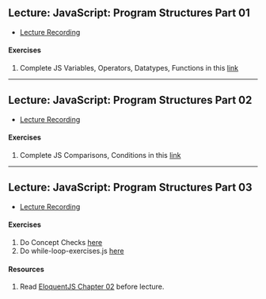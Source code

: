 ## Lecture: JavaScript: Program Structures Part 01

- [Lecture Recording](https://vimeo.com/user98715206/review/341059694/fd2fb1f986)

#### Exercises
  1. Complete JS Variables, Operators, Datatypes, Functions in this [link](https://www.w3schools.com/js/exercise_js.asp?filename=exercise_js_variables1)
  
---
## Lecture: JavaScript: Program Structures Part 02

- [Lecture Recording](https://vimeo.com/user98715206/review/341228077/a4d887d04b)

#### Exercises
  1. Complete JS Comparisons, Conditions in this [link](https://www.w3schools.com/js/exercise_js.asp?filename=exercise_js_comparisons1)

---
## Lecture: JavaScript: Program Structures Part 03

- [Lecture Recording](https://vimeo.com/user98715206/review/341062704/2fc6608526)

#### Exercises
  1. Do Concept Checks [here](https://github.com/codepath2019/daytime-lec/tree/master/06-06-2019-lec)
  2. Do while-loop-exercises.js [here](https://github.com/codepath2019/daytime-lec/tree/master/06-06-2019-lec)

#### Resources
1. Read [EloquentJS Chapter 02](https://eloquentjavascript.net/02_program_structure.html) before lecture.
